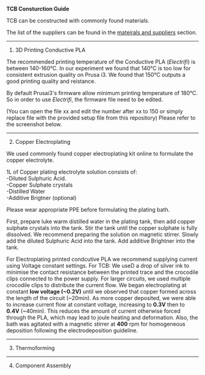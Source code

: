 **TCB Consturction Guide**

TCB can be constructed with commonly found materials.

The list of the suppliers can be found in the [mateirals and suppliers](Material_and_Supplier.md) section.

---
1. 3D Printing Conductive PLA


  The recommended printing temperature of the Conductive PLA (*Electrifi*) is between 140-160°C.
  In our experiment we found that 140°C is too low for consistent extrusion quality on Prusa i3.
  We found that 150°C outputs a good printing quality and reistance. 
  
  
  By default Prusai3's firmware allow minimum printing temperature of 180°C.
  So in order to use *Electrifi*, the firmware file need to be edited.
  
  (You can open the file xx and edit the number after xx to 150 or simply replace file with the provided setup file from this repository)
  Please refer to the screenshot below.

---
2. Copper Electroplating


We used commonly found copper electroplating kit online to formulate the copper electrolyte.

1L of Copper plating electrolyte solution consists of: \
-Diluted Sulphuric Acid. \
-Copper Sulphate crystals \
-Distilled Water \
-Additive Brigtner (optional) 

Please wear appropriate PPE before formulating the plating bath.

First, prepare luke warm distilled water in the plating tank, then add copper sulphate crystals into the tank.
Stir the tank until the copper sulphate is fully dissolved. We recommend preparing the solution on magnetic stirrer.
Slowly add the diluted Sulphuric Acid into the tank.
Add additive Brightner into the tank.

For Electroplating printed condcutive PLA we recommend supplying current using Voltage constant settings.
For TCB: We useD a drop of silver ink to minimise the contact resistance between the printed trace and the crocodile clips connected to the power supply. For larger circuits, we used multiple crocodile clips to distribute the current flow. We began electroplating at constant **low voltage (~0.2V)** until we observed that copper formed across the length of the circuit (~20min). As more copper deposited, we were able to increase current flow at constant voltage, increasing to **0.3V** then to **0.4V** (~40min). This reduces the amount of current otherwise forced through the PLA, which may lead to joule heating and deformation. Also, the bath was agitated with a magnetic stirrer at **400** rpm for homogeneous deposition following the electrodeposition guideline.

---
3. Thermoforming 

---
4. Component Assembly

